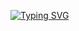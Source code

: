 <a href="https://git.io/typing-svg"><img src="https://readme-typing-svg.herokuapp.com?font=Bebas+Neue&weight=500&size=24&duration=7500&pause=500&color=8AE1F7&center=true&random=false&width=435&lines=Welcome+!!;Kanon's+GitHub+Repository;%F0%9F%94%A5+FTP+Socket+Programming+%F0%9F%94%A5" alt="Typing SVG" /></a>
